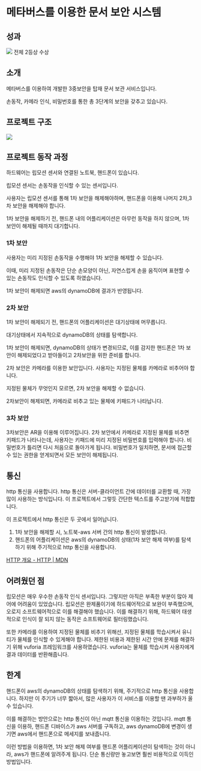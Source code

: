 # 메타버스를 이용한 문서 보안 시스템

## 성과
![](https://velog.velcdn.com/images/chs98412/post/46c392d8-0fe2-46b3-84e8-9c998a936d1e/image.png)
전체 2등상 수상

## 소개

메타버스를 이용하여 개발한 3중보안을 탑재 문서 보관 서비스입니다.

손동작, 카메라 인식, 비밀번호를 통한 총 3단계의 보안을 갖추고 있습니다.

## 프로젝트 구조
![](https://velog.velcdn.com/images/chs98412/post/56160e23-1e51-4d2c-8fa1-e5d12b5535c7/image.png)

## 프로젝트 동작 과정

하드웨어는 립모션 센서와 연결된 노트북, 핸드폰이 있습니다.

립모션 센서는 손동작을 인식할 수 있는 센서입니다.

사용자는 립모션 센서를 통해 1차 보안을 해제해야하며, 핸드폰을 이용해 나머지 2차,3차 보안을 해제해야 합니다.

1차 보안을 해제하기 전, 핸드폰 내의 어플리케이션은 아무런 동작을 하지 않으며, 1차 보안이 해제될 때까지 대기합니다.

### 1차 보안

사용자는 미리 지정된 손동작을 수행해야 1차 보안을 해제할 수 있습니다.

이때, 미리 지정된 손동작은 단순 손모양이 아닌, 자연스럽게 손을 움직이며 표현할 수 있는 손동작도 인식할 수 있도록 하였습니다.

1차 보안이 해제되면 aws의 dynamoDB에 결과가 반영됩니다.

### 2차 보안

1차 보안이 해제되기 전, 핸드폰의 어플리케이션은 대기상태에 머무릅니다.

대기상태에서 지속적으로 dynamoDB의 상태를 탐색합니다.

1차 보안이 해제되면, dynamoDB의 상태가 변경되므로, 이를 감지한 핸드폰은 1차 보안이 해제되었다고 받아들이고 2차보안을 위한 준비를 합니다.

2차 보안은 카메라를 이용한 보안입니다. 사용자는 지정된 물체를 카메라로 비추어야 합니다.

지정된 물체가 무엇인지 모르면, 2차 보안을 해제할 수 없습니다.

2차보안이 해제되면, 카메라로 비추고 있는 물체에 키패드가 나타납니다.

### 3차 보안

3차보안은 AR을 이용해 이루어집니다. 2차 보안에서 카메라로 지정된 물체를 비추면 키패드가 나타나는데, 사용자는 키패드에 미리 지정된 비밀번호를 입력해야 합니다. 비밀번호가 틀리면 다시 처음으로 돌아가게 됩니다. 비밀번호가 일치하면, 문서에 접근할 수 있는 권한을 얻게되면서 모든 보안이 해제됩니다.

## 통신

http 통신을 사용합니다. http 통신은 서버-클라이언트 간에 데이터를 교환할 때, 가장 많이 사용하는 방식입니다. 이 프로젝트에서 그렇듯 간단한 텍스트를 주고받기에 적합합니다.

이 프로젝트에서 http 통신은 두 곳에서 일어납니다. 

1. 1차 보안을 해제할 시, 노트북-aws 서버 간의 http 통신이 발생합니다.
2. 핸드폰의 어플리케이션은 aws의 dynamoDB의 상태(1차 보안 해제 여부)를 탐색하기 위해 주기적으로 http 통신을 사용합니다.

[HTTP 개요 - HTTP | MDN](https://developer.mozilla.org/ko/docs/Web/HTTP/Overview)

## 어려웠던 점

립모션은 매우 우수한 손동작 인식 센서입니다. 그렇지만 아직은 부족한 부분이 많아 제어에 어려움이 있었습니다. 립모션은 완제품이기에 하드웨어적으로 보완이 부족했으며, 오로지 소프트웨어적으로 이를 해결해야 했습니다. 이를 해결하기 위해, 하드웨어 태생적으로 인식이 잘 되지 않는 동작은 소프트웨어로 필터링했습니다. 

또한 카메라를 이용하여 지정된 물체를 비추기 위해선, 지정된 물체를 학습시켜서 유니티가 물체를 인식할 수 있게해야 합니다. 제한된 비용과 제한된 시간 안에 문제를 해결하기 위해 vuforia 프레임워크를 사용하였습니다. vuforia는 물체를 학습시켜 사용자에게 결과 데이터를 반환해줍니다.

## 한계

핸드폰이 aws의 dynamoDB의 상태를 탐색하기 위해, 주기적으로 http 통신을 사용합니다. 하지만 이 주기가 너무 짧아서, 많은 사용자가 이 서비스를 이용할 땐 과부하가 올 수 있습니다.

이를 해결하는 방안으로는 http 통신이 아닌 mqtt 통신을 이용하는 것입니다. mqtt 통신을 이용하, 핸드폰 디바이스가 aws 서버를 구독하고, aws dynamoDB에 변경이 생기면 aws에서 핸드폰으로 메세지를 보내줍니다.

이런 방법을 이용하면, 1차 보안 해제 여부를 핸드폰 어플리케이션이 탐색하는 것이 아니라, aws가 핸드폰에 알려주게 됩니다. 단순 통신량만 놓고보면 훨씬 비용적으로 이득인 방법입니다.
